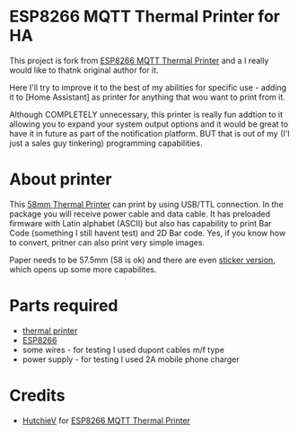 # ESP8266 MQTT Thermal Printer for HA
This project is fork from [ESP8266 MQTT Thermal Printer](https://github.com/HutchieV/ESP8266-MQTT-Thermal-Printer) and a I really would like to thatnk original author for it.

Here I'll try to improve it to the best of my abilities for specific use - adding it to [Home Assistant] as printer for anything that wou want to print from it.

Although COMPLETELY unnecessary, this printer is really fun addtion to it allowing you to expand your system output options and it would be great to have it in future as part of the notification platform. BUT that is out of my (I'l just a sales guy tinkering) programming capabilities.

# About printer

This [58mm Thermal Printer](https://s.click.aliexpress.com/e/_AZ8OYO) can print by using USB/TTL connection.
In the package you will receive power cable and data cable.
It has preloaded firmware with Latin alphabet (ASCII) but also has capability to print Bar Code (something I still havent test) and 2D Bar code.
Yes, if you know how to convert, pritner can also print very simple images.

Paper needs to be 57.5mm (58 is ok) and there are even [sticker version](https://www.aliexpress.com/item/1005001877510938.html), which opens up some more capabilites.

# Parts required
- [thermal printer](https://s.click.aliexpress.com/e/_AZ8OYO)
- [ESP8266](https://www.aliexpress.com/item/32633763949.html)
- some wires - for testing I used dupont cables m/f type
- power supply - for testing I used 2A mobile phone charger

# Credits
- [HutchieV](https://github.com/HutchieV) for [ESP8266 MQTT Thermal Printer](https://github.com/HutchieV/ESP8266-MQTT-Thermal-Printer)